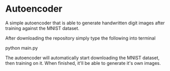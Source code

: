 # Autoencoder
A simple autoencoder that is able to generate handwritten digit images after training against the MNIST dataset. 

After downloading the repository simply type the following into terminal

python main.py

The autoencoder will automatically start downloading the MNIST dataset, then training on it. When finished, it'll be able to generate it's own images.
